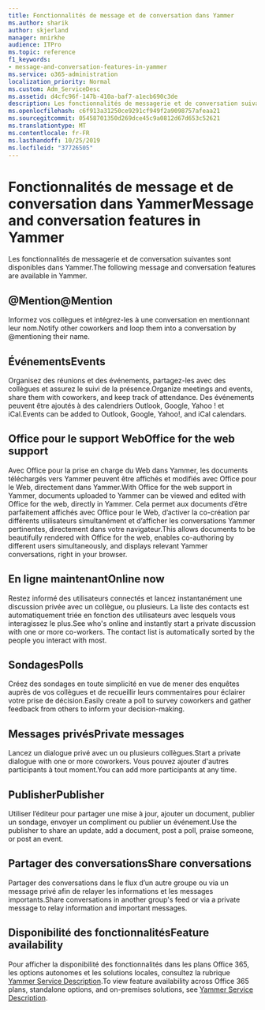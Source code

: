 ```yaml
---
title: Fonctionnalités de message et de conversation dans Yammer
ms.author: sharik
author: skjerland
manager: mnirkhe
audience: ITPro
ms.topic: reference
f1_keywords:
- message-and-conversation-features-in-yammer
ms.service: o365-administration
localization_priority: Normal
ms.custom: Adm_ServiceDesc
ms.assetid: d4cfc96f-147b-410a-baf7-a1ecb690c3de
description: Les fonctionnalités de messagerie et de conversation suivantes sont disponibles dans Yammer.
ms.openlocfilehash: c6f913a31250ce9291cf949f2a9098757afeaa21
ms.sourcegitcommit: 05458701350d269dce45c9a0812d67d653c52621
ms.translationtype: MT
ms.contentlocale: fr-FR
ms.lasthandoff: 10/25/2019
ms.locfileid: "37726505"
---
```

# <a name="message-and-conversation-features-in-yammer"></a><span data-ttu-id="f9927-103">Fonctionnalités de message et de conversation dans Yammer</span><span class="sxs-lookup"><span data-stu-id="f9927-103">Message and conversation features in Yammer</span></span>

<span data-ttu-id="f9927-104">Les fonctionnalités de messagerie et de conversation suivantes sont disponibles dans Yammer.</span><span class="sxs-lookup"><span data-stu-id="f9927-104">The following message and conversation features are available in Yammer.</span></span>
  
## <a name="mention"></a><span data-ttu-id="f9927-105">@Mention</span><span class="sxs-lookup"><span data-stu-id="f9927-105">@Mention</span></span>

<span data-ttu-id="f9927-106">Informez vos collègues et intégrez-les à une conversation en mentionnant leur nom.</span><span class="sxs-lookup"><span data-stu-id="f9927-106">Notify other coworkers and loop them into a conversation by @mentioning their name.</span></span>

## <a name="events"></a><span data-ttu-id="f9927-107">Événements</span><span class="sxs-lookup"><span data-stu-id="f9927-107">Events</span></span>

<span data-ttu-id="f9927-108">Organisez des réunions et des événements, partagez-les avec des collègues et assurez le suivi de la présence.</span><span class="sxs-lookup"><span data-stu-id="f9927-108">Organize meetings and events, share them with coworkers, and keep track of attendance.</span></span> <span data-ttu-id="f9927-109">Des événements peuvent être ajoutés à des calendriers Outlook, Google, Yahoo ! et iCal.</span><span class="sxs-lookup"><span data-stu-id="f9927-109">Events can be added to Outlook, Google, Yahoo!, and iCal calendars.</span></span>
  
## <a name="office-for-the-web-support"></a><span data-ttu-id="f9927-110">Office pour le support Web</span><span class="sxs-lookup"><span data-stu-id="f9927-110">Office for the web support</span></span>

<span data-ttu-id="f9927-111">Avec Office pour la prise en charge du Web dans Yammer, les documents téléchargés vers Yammer peuvent être affichés et modifiés avec Office pour le Web, directement dans Yammer.</span><span class="sxs-lookup"><span data-stu-id="f9927-111">With Office for the web support in Yammer, documents uploaded to Yammer can be viewed and edited with Office for the web, directly in Yammer.</span></span> <span data-ttu-id="f9927-112">Cela permet aux documents d’être parfaitement affichés avec Office pour le Web, d’activer la co-création par différents utilisateurs simultanément et d’afficher les conversations Yammer pertinentes, directement dans votre navigateur.</span><span class="sxs-lookup"><span data-stu-id="f9927-112">This allows documents to be beautifully rendered with Office for the web, enables co-authoring by different users simultaneously, and displays relevant Yammer conversations, right in your browser.</span></span>

## <a name="online-now"></a><span data-ttu-id="f9927-113">En ligne maintenant</span><span class="sxs-lookup"><span data-stu-id="f9927-113">Online now</span></span>

<span data-ttu-id="f9927-p103">Restez informé des utilisateurs connectés et lancez instantanément une discussion privée avec un collègue, ou plusieurs. La liste des contacts est automatiquement triée en fonction des utilisateurs avec lesquels vous interagissez le plus.</span><span class="sxs-lookup"><span data-stu-id="f9927-p103">See who's online and instantly start a private discussion with one or more co-workers. The contact list is automatically sorted by the people you interact with most.</span></span>

## <a name="polls"></a><span data-ttu-id="f9927-116">Sondages</span><span class="sxs-lookup"><span data-stu-id="f9927-116">Polls</span></span>

<span data-ttu-id="f9927-117">Créez des sondages en toute simplicité en vue de mener des enquêtes auprès de vos collègues et de recueillir leurs commentaires pour éclairer votre prise de décision.</span><span class="sxs-lookup"><span data-stu-id="f9927-117">Easily create a poll to survey coworkers and gather feedback from others to inform your decision-making.</span></span>
  
## <a name="private-messages"></a><span data-ttu-id="f9927-118">Messages privés</span><span class="sxs-lookup"><span data-stu-id="f9927-118">Private messages</span></span>

<span data-ttu-id="f9927-119">Lancez un dialogue privé avec un ou plusieurs collègues.</span><span class="sxs-lookup"><span data-stu-id="f9927-119">Start a private dialogue with one or more coworkers.</span></span> <span data-ttu-id="f9927-120">Vous pouvez ajouter d'autres participants à tout moment.</span><span class="sxs-lookup"><span data-stu-id="f9927-120">You can add more participants at any time.</span></span>

## <a name="publisher"></a><span data-ttu-id="f9927-121">Publisher</span><span class="sxs-lookup"><span data-stu-id="f9927-121">Publisher</span></span>

<span data-ttu-id="f9927-122">Utiliser l’éditeur pour partager une mise à jour, ajouter un document, publier un sondage, envoyer un compliment ou publier un événement.</span><span class="sxs-lookup"><span data-stu-id="f9927-122">Use the publisher to share an update, add a document, post a poll, praise someone, or post an event.</span></span>
    
## <a name="share-conversations"></a><span data-ttu-id="f9927-123">Partager des conversations</span><span class="sxs-lookup"><span data-stu-id="f9927-123">Share conversations</span></span>

<span data-ttu-id="f9927-124">Partager des conversations dans le flux d’un autre groupe ou via un message privé afin de relayer les informations et les messages importants.</span><span class="sxs-lookup"><span data-stu-id="f9927-124">Share conversations in another group's feed or via a private message to relay information and important messages.</span></span>
  
## <a name="feature-availability"></a><span data-ttu-id="f9927-125">Disponibilité des fonctionnalités</span><span class="sxs-lookup"><span data-stu-id="f9927-125">Feature availability</span></span>

<span data-ttu-id="f9927-126">Pour afficher la disponibilité des fonctionnalités dans les plans Office 365, les options autonomes et les solutions locales, consultez la rubrique [Yammer Service Description](yammer-service-description.md).</span><span class="sxs-lookup"><span data-stu-id="f9927-126">To view feature availability across Office 365 plans, standalone options, and on-premises solutions, see [Yammer Service Description](yammer-service-description.md).</span></span>
  